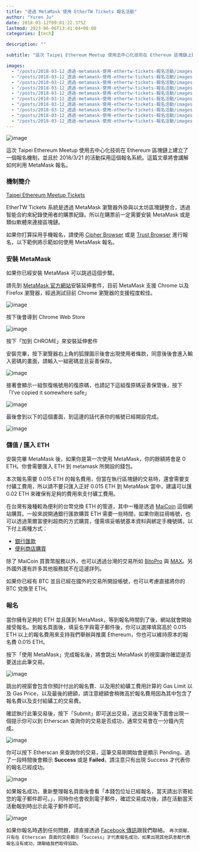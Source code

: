 ```yaml
---
title: "透過 MetaMask 使用 EtherTW Tickets 報名活動"
author: "Yuren Ju"
date: 2018-03-12T09:01:22.375Z
lastmod: 2023-06-06T13:41:04+08:00
categories: [tech]

description: ""

subtitle: "這次 Taipei Ethereum Meetup 使用去中心化技術在 Ethereum 區塊鏈上建立了一個報名機制，並且於 2018/3/21 的活動採用這個報名系統。這篇文章將會講解如何利用 MetaMask 報名。"

images:
  - "/posts/2018-03-12_透過-metamask-使用-ethertw-tickets-報名活動/images/1.png"
  - "/posts/2018-03-12_透過-metamask-使用-ethertw-tickets-報名活動/images/2.png"
  - "/posts/2018-03-12_透過-metamask-使用-ethertw-tickets-報名活動/images/3.png"
  - "/posts/2018-03-12_透過-metamask-使用-ethertw-tickets-報名活動/images/4.png"
  - "/posts/2018-03-12_透過-metamask-使用-ethertw-tickets-報名活動/images/5.png"
  - "/posts/2018-03-12_透過-metamask-使用-ethertw-tickets-報名活動/images/6.png"
  - "/posts/2018-03-12_透過-metamask-使用-ethertw-tickets-報名活動/images/7.png"
  - "/posts/2018-03-12_透過-metamask-使用-ethertw-tickets-報名活動/images/8.png"
  - "/posts/2018-03-12_透過-metamask-使用-ethertw-tickets-報名活動/images/9.png"
  - "/posts/2018-03-12_透過-metamask-使用-ethertw-tickets-報名活動/images/10.png"
---
```


![image](/posts/2018-03-12_透過-metamask-使用-ethertw-tickets-報名活動/images/1.png#layoutTextWidth)

這次 Taipei Ethereum Meetup 使用去中心化技術在 Ethereum 區塊鏈上建立了一個報名機制，並且於 2018/3/21 的活動採用這個報名系統。這篇文章將會講解如何利用 MetaMask 報名。

### 機制簡介

[Taipei Ethereum Meetup Tickets](https://ethertw.github.io/tickets/)

EtherTW Tickets 系統是透過 MetaMask 瀏覽器外掛與以太坊區塊鏈整合，透過智能合約來紀錄使用者的購票紀錄。所以在購票前一定需要安裝 MetaMask 或是類似軟體來連接區塊鏈。

如果你打算採用手機報名，請使用 [Cipher Browser](https://www.cipherbrowser.com/) 或是 [Trust Browser](https://trustwalletapp.com/) 進行報名，以下範例將示範如何使用 MetaMask 報名。

### 安裝 MetaMask

如果你已經安裝 MetaMask 可以跳過這個步驟。

請先到 [MetaMask 官方網站](https://metamask.io/)安裝延伸套件，目前 MetaMask 支援 Chrome 以及 Firefox 瀏覽器，經過測試目前 Chrome 瀏覽器的支援程度較佳。

![image](/posts/2018-03-12_透過-metamask-使用-ethertw-tickets-報名活動/images/2.png#layoutTextWidth)

按下後會導到 Chrome Web Store

![image](/posts/2018-03-12_透過-metamask-使用-ethertw-tickets-報名活動/images/3.png#layoutTextWidth)

按下「加到 CHROME」來安裝延伸套件

安裝完畢，按下瀏覽器右上角的狐狸圖示後會出現使用者條款，同意後後會進入輸入密碼的畫面，請輸入一組密碼並且妥善保存。

![image](/posts/2018-03-12_透過-metamask-使用-ethertw-tickets-報名活動/images/4.png#layoutTextWidth)

接著會顯示一組恢復帳號用的復原碼，也請記下這組復原碼妥善保管後，按下「I’ve copied it somewhere safe」

![image](/posts/2018-03-12_透過-metamask-使用-ethertw-tickets-報名活動/images/5.png#layoutTextWidth)

最後會到以下的這個畫面，到這邊的話代表你的帳號已經開設完成。

![image](/posts/2018-03-12_透過-metamask-使用-ethertw-tickets-報名活動/images/6.png#layoutTextWidth)

### 儲值 / 匯入 ETH

安裝完畢 MetaMask 後，如果你是第一次使用 MetaMask，你的餘額將會是 0 ETH。你會需要匯入 ETH 到 metamask 所開設的錢包。

本次報名需要 0.015 ETH 的報名費用，但當在執行區塊鏈的交易時，還會需要支付礦工費用，所以請不要只匯入正好 0.015 ETH 到 MetaMask 當中，建議可以匯 0.02 ETH 來確保有足夠的費用來支付礦工費用。

在台灣有幾種較為便利的台幣兌換 ETH 的管道，其中一種是透過 [MaiCoin](https://www.maicoin.com) 這個網站購買。一般來說開通銀行匯款購買 ETH 需要一些時間，如果你剛註冊帳號，也可以透過萊爾富便利超商的方式購買，僅需填妥帳號基本資料與綁定手機號碼，以下付上兩種方式：

- [銀行匯款](https://www.maicoin.com/zh-TW/faq/buy-and-sell-bitcoin/15)
- [便利商店購買](https://www.maicoin.com/zh-TW/faq/payment-methods/21?currency=khr)

除了 MaiCoin 買賣幣服務以外，也可以透過台灣的交易所如 [BitoPro](https://www.bitopro.com/) 與 [MAX](https://max.maicoin.com/)。另外國外還有許多其他服務就不在這邊詳列。

如果你已經有 BTC 並且已經在國外的交易所開設帳號，也可以考慮直接將你的 BTC 兌換至 ETH。

### 報名

當你擁有足夠的 ETH 並且匯到 MetaMask，等到報名時間到了後，網站就會開始接受報名。到報名頁面後，填妥名字與電子郵件後，你可以選擇填寫高於 0.015 ETH 以上的報名費用來支持我們舉辦與推廣 Ethereum，你也可以維持原本的報名費 0.015 ETH。

按下「使用 MetaMask」完成報名後，將會跳出 MetaMask 的視窗讓你確認是否要送出此筆交易。

![image](/posts/2018-03-12_透過-metamask-使用-ethertw-tickets-報名活動/images/7.png#layoutTextWidth)

跳出的視窗會包含你預計付出的報名費、以及用於給礦工費用計算的 Gas Limit 以及 Gas Price，以及最後的總額，請注意總額會稍微高於報名費用因為其中包含了報名費以及支付給礦工的交易費。

確認執行此筆交易後，按下「Submit」即可送出交易，送出交易後下面會出現一個提示你可以到 Etherscan 查詢你的交易是否成功，通常交易會在一分鐘內完成。

![image](/posts/2018-03-12_透過-metamask-使用-ethertw-tickets-報名活動/images/8.png#layoutTextWidth)

你可以按下 Etherscan 來查詢你的交易，這筆交易剛開始會是顯示 Pending，過了一段時間後會顯示 **Success** 或是 **Failed**，請注意只有出現 Success 才代表你的報名已經成功。

![image](/posts/2018-03-12_透過-metamask-使用-ethertw-tickets-報名活動/images/9.png#layoutTextWidth)

如果報名成功，重新整理報名頁面後會看「本錢包位址已經報名，當天請出示寄給您的電子郵件即可。」，同時你也會收到電子郵件，確認交易成功後，請在活動當天活動報到時出示此電子郵件即可。

![image](/posts/2018-03-12_透過-metamask-使用-ethertw-tickets-報名活動/images/10.png#layoutTextWidth)

如果你報名時遇到任何問題，請直接透過 [Facebook 傳訊](https://www.facebook.com/messages/t/eth.taipei)跟我們聯絡。
`再次提醒，只有在 Etherscan 頁面的交易顯示「Success」才代表報名成功，如果出現其他訊息都代表報名沒有成功，請聯絡我們取得協助。`
